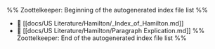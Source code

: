 %% Zoottelkeeper: Beginning of the autogenerated index file list  %%
- 📄 [[docs/US Literature/Hamilton/_Index_of_Hamilton.md]]
- 📄 [[docs/US Literature/Hamilton/Paragraph Explication.md]]
%% Zoottelkeeper: End of the autogenerated index file list  %%

